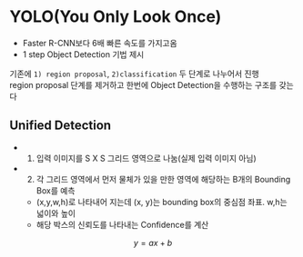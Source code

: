 # YOLO(You Only Look Once)

- Faster R-CNN보다 6배 빠른 속도를 가지고옴
- 1 step Object Detection 기법 제시

기존에 ```1) region proposal```, ```2)classification``` 두 단계로 나누어서 진행  
region proposal 단계를 제거하고 한번에 Object Detection을 수행하는 구조를 갖는다  

## Unified Detection
- 1. 입력 이미지를 S X S 그리드 영역으로 나눔(실제 입력 이미지 아님)
- 2. 각 그리드 영역에서 먼저 물체가 있을 만한 영역에 해당하는 B개의 Bounding Box를 예측
  - (x,y,w,h)로 나타내어 지는데 (x, y)는 bounding box의 중심점 좌표. w,h는 넓이와 높이
  - 해당 박스의 신뢰도를 나타내는 Confidence를 계산

$$
y=ax+b
$$
